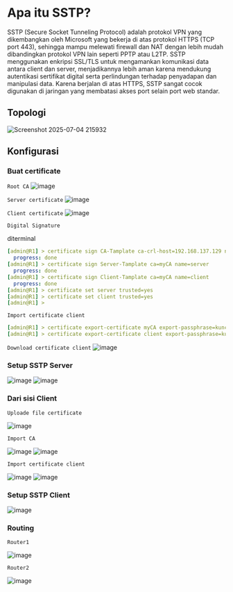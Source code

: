 # Apa itu SSTP?
SSTP (Secure Socket Tunneling Protocol) adalah protokol VPN yang dikembangkan oleh Microsoft yang bekerja di atas protokol HTTPS (TCP port 443), sehingga mampu melewati firewall dan NAT dengan lebih mudah dibandingkan protokol VPN lain seperti PPTP atau L2TP. SSTP menggunakan enkripsi SSL/TLS untuk mengamankan komunikasi data antara client dan server, menjadikannya lebih aman karena mendukung autentikasi sertifikat digital serta perlindungan terhadap penyadapan dan manipulasi data. Karena berjalan di atas HTTPS, SSTP sangat cocok digunakan di jaringan yang membatasi akses port selain port web standar.

## Topologi

![Screenshot 2025-07-04 215932](https://github.com/user-attachments/assets/60592bf6-cbe4-4513-a5e4-46198a7dcb15)

## Konfigurasi
### Buat certificate
`Root CA`
![image](https://github.com/user-attachments/assets/f00231c6-e02c-4565-b467-a489f1696e7a)

`Server certificate`
![image](https://github.com/user-attachments/assets/e0d31d56-9f23-4a3e-832c-c0c310dcae88)

`Client certificate`
![image](https://github.com/user-attachments/assets/7c9f75c3-05f5-4df0-9761-536a8eb61972)

`Digital Signature`

diterminal
```yaml
[admin@R1] > certificate sign CA-Tamplate ca-crl-host=192.168.137.129 name=myCA
  progress: done
[admin@R1] > certificate sign Server-Tamplate ca=myCA name=server
  progress: done
[admin@R1] > certificate sign Client-Tamplate ca=myCA name=client
  progress: done
[admin@R1] > certificate set server trusted=yes
[admin@R1] > certificate set client trusted=yes
[admin@R1] > 
```

`Import certificate client`
```yaml
[admin@R1] > certificate export-certificate myCA export-passphrase=kunciajaib
[admin@R1] > certificate export-certificate client export-passphrase=kunciajaib
```

`Download certificate client`
![image](https://github.com/user-attachments/assets/f7b1fb17-9764-46b2-b73e-8de1952e43cd)

### Setup SSTP Server
![image](https://github.com/user-attachments/assets/3cffaa14-347e-4a1c-b336-289a2acc088d)
![image](https://github.com/user-attachments/assets/d47e6648-95fc-47b4-9f91-e32fa0795707)

### Dari sisi Client
`Uploade file certificate`

![image](https://github.com/user-attachments/assets/8e1c0a55-b520-40be-b8c8-d123e4f306d3)

`Import CA`

![image](https://github.com/user-attachments/assets/41ca5d25-c7dd-4bb2-90f0-07d03d3003d0)
![image](https://github.com/user-attachments/assets/a3008f25-c76a-4689-a6f0-e3a1005f693e)

`Import certificate client `

![image](https://github.com/user-attachments/assets/a0d85eb0-5b90-4215-9cd2-7256b7279b16)
![image](https://github.com/user-attachments/assets/889c086c-9724-427e-ab39-09717402a0cc)

### Setup SSTP Client
![image](https://github.com/user-attachments/assets/e3486d22-54b2-4b6a-a6c4-558550cb2593)

### Routing
`Router1`

![image](https://github.com/user-attachments/assets/b46c737c-5a1a-4d7d-9db3-818ad9bde1fa)

`Router2`

![image](https://github.com/user-attachments/assets/2e753b98-6c95-43f8-af3a-006e63a2eb1c)




















